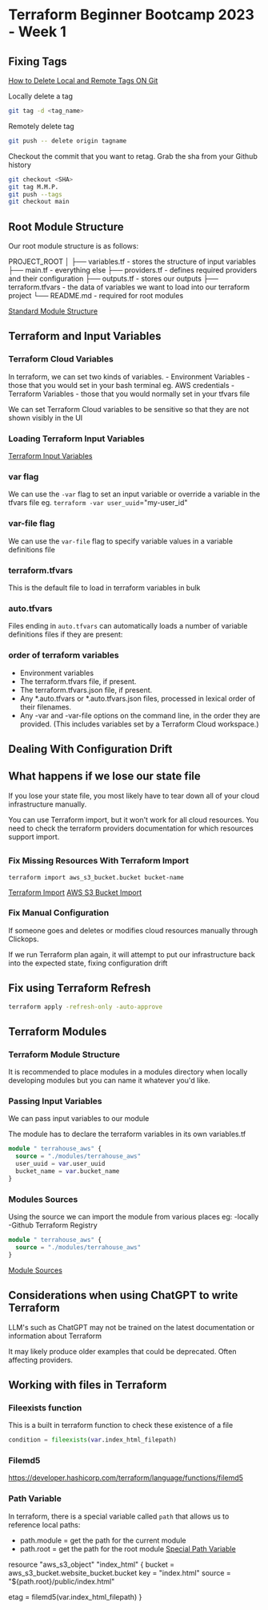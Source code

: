 # Terraform Beginner Bootcamp 2023 - Week 1

## Fixing Tags

[How to Delete Local and Remote Tags ON Git](https://devconnected.com/how-to-delete-local-and-remote-tags-on-git/)

Locally delete a tag
```sh
git tag -d <tag_name>
```

Remotely delete tag
```sh
git push -- delete origin tagname
```

Checkout the commit that you want to retag. Grab the sha from your Github history

```sh
git checkout <SHA>
git tag M.M.P.
git push --tags
git checkout main
```

## Root Module Structure

Our root module structure is as follows:

PROJECT_ROOT
│
├── variables.tf - stores the structure of input variables
├── main.tf - everything else
├── providers.tf - defines required providers and their configuration
├── outputs.tf - stores our outputs
├── terraform.tfvars - the data of variables we want to load into our terraform project
└── README.md - required for root modules


[Standard Module Structure](https://developer.hashicorp.com/terraform/language/modules/develop/structure)

## Terraform and Input Variables
### Terraform Cloud Variables

In terraform, we can set two kinds of variables.
    - Environment Variables - those that you would set in your bash terminal eg. AWS credentials
    - Terraform Variables - those that you would normally set in your tfvars file

We can set Terraform Cloud variables to be sensitive so that they are not shown visibly in the UI

### Loading Terraform Input Variables

[Terraform Input Variables](https://developer.hashicorp.com/terraform/language/values/variables)

### var flag
We can use the `-var` flag to set an input variable or override a variable in the tfvars file eg. `terraform -var user_uuid`="my-user_id"

### var-file flag
We can use the `var-file` flag to specify variable values in a variable definitions file

### terraform.tfvars

This is the default file to load in terraform variables in bulk

### auto.tfvars
Files ending in `auto.tfvars` can automatically loads a number of variable definitions files if they are present: 

### order of terraform variables
- Environment variables
- The terraform.tfvars file, if present.
- The terraform.tfvars.json file, if present.
- Any *.auto.tfvars or *.auto.tfvars.json files, processed in lexical order of their filenames.
- Any -var and -var-file options on the command line, in the order they are provided. (This includes variables set by a Terraform Cloud workspace.)

## Dealing With Configuration Drift

## What happens if we lose our state file

If you lose your state file, you most likely have to tear down all of your cloud infrastructure manually.

You can use Terraform import, but it won't work for all cloud resources. You need to check the terraform providers documentation for which resources support import.

##
### Fix Missing Resources With Terraform Import

`terraform import aws_s3_bucket.bucket bucket-name`

[Terraform Import](https://developer.hashicorp.com/terraform/cli/import)
[AWS S3 Bucket Import](https://registry.terraform.io/providers/hashicorp/aws/latest/docs/resources/s3_bucket#import)

### Fix Manual Configuration

If someone goes and deletes or modifies cloud resources manually through Clickops.

If we run Terraform plan again, it will attempt to put our infrastructure back into the expected state, fixing configuration drift

## Fix using Terraform Refresh

```sh
terraform apply -refresh-only -auto-approve
```

## Terraform Modules

### Terraform Module Structure

It is recommended to place modules in a modules directory when locally developing modules but you can name it whatever you'd like.

### Passing Input Variables

We can pass input variables to our module

The module has to declare the terraform variables in its own variables.tf

```tf
module " terrahouse_aws" {
  source = "./modules/terrahouse_aws"
  user_uuid = var.user_uuid
  bucket_name = var.bucket_name
}
```

### Modules Sources

Using the source we can import the module from various places eg: 
    -locally
    -Github
    Terraform Registry

```tf
module " terrahouse_aws" {
  source = "./modules/terrahouse_aws"
}
```


[Module Sources](https://developer.hashicorp.com/terraform/language/modules/sources)

## Considerations when using ChatGPT to write Terraform

LLM's such as ChatGPT may not be trained on the latest documentation or information about Terraform

It may likely produce older examples that could be deprecated. Often affecting providers.

## Working with files in Terraform

### Fileexists function

This is a built in terraform function to check these existence of a file

```tf
condition = fileexists(var.index_html_filepath)
```

### Filemd5

https://developer.hashicorp.com/terraform/language/functions/filemd5

### Path Variable

In terraform, there is a special variable called `path` that allows us to reference local paths:
- path.module = get the path for the current module
- path.root = get the path for the root module
[Special Path Variable](https://developer.hashicorp.com/terraform/language/expressions/references)

resource "aws_s3_object" "index_html" {
  bucket = aws_s3_bucket.website_bucket.bucket
  key    = "index.html"
  source = "${path.root}/public/index.html"

  etag = filemd5(var.index_html_filepath)
}